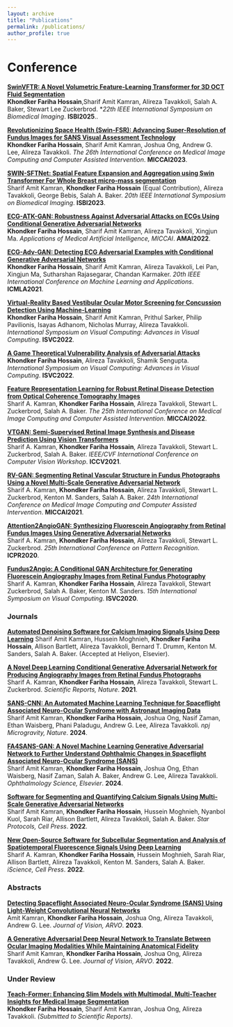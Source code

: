 ```yaml
---
layout: archive
title: "Publications"
permalink: /publications/
author_profile: true
---
```

<!--
Conference:
**[Revolutionizing Space Health (Swin-FSR): Advancing Super-Resolution of Fundus Images for SANS Visual Assessment Technology](https://farihahossain.github.io/publications/MICCAI2023)**  
**Khondker Fariha Hossain**, Sharif Amit Kamran, Joshua Ong, Andrew G. Lee, Alireza Tavakkoli. *The 26th International Conference on Medical Image Computing and Computer Assisted Intervention*. **MICCAI2023**.

**[SWIN-SFTNet: Spatial Feature Expansion and Aggregation using Swin Transformer For Whole Breast micro-mass segmentation](https://farihahossain.github.io/publications/ISBI2023)**  
Sharif Amit Kamran, **Khondker Fariha Hossain**(Equal Contribution), Alireza Tavakkoli, George Bebis, Salah A. Baker. *20th IEEE International Symposium on Biomedical Imaging*. **ISBI2023**.

**[A Game Theoretical vulnerability analysis of Adversarial Attack](https://farihahossain.github.io/publications/ISVC_G_2022)**  
**Khondker Fariha Hossain**, Alireza Tavakkoli, . *International Symposium on Visual Computing 2022*. **ISVC_G_2022**.


**[ECG-ATK-GAN: Robustness against Adversarial Attacks on ECGs using Conditional Generative Adversarial Networks](https://farihahossain.github.io/publications/AMAI2022)**  
**Khondker Fariha Hossain**, Sharif Amit Kamran, Alireza Tavakkoli, Daniel Ma. *Applications of Medical AI (AMAI) at MICCAI 2022*. **AMAI 2022**.

**[ECG-Adv-GAN: Detecting ECG Adversarial Examples with Conditional Generative Adversarial Networks](https://farihahossain.github.io/publications/icmla2021)**  
**Khondker Fariha Hossain**,Sharif Amit Kamran, Alireza Tavakkoli, Lei Pan, Daniel Ma, Sutharshan Rajasegarar, Chandan Karmaker. *20th IEEE International Conference On Machine Learning And Applications*. **ICMLA 2021**.

**[Virtual-Reality based Vestibular Ocular Motor Screening for Concussion Detection using Machine-Learning](https://farihahossain.github.io/publications/ISVC_VR_2022)**  
**Khondker Fariha Hossain**, Sharif Amit Kamran, Alireza Tavakkoli, Daniel Ma. *International Symposium on Visual Computing 2022*. **ISVC_VR_2022**.

**[New open-source software for subcellular segmentation and analysis of spatiotemporal fluorescence signals using deep learning](https://farihahossain.github.io/publications/iscience2022)**  
Sharif Amit Kamran, **Khondker Fariha Hossain**, Hussein Moghnieh, Sarah Riar, Allison Bartlett, Alireza Tavakkoli, Kenton M. Sanders, Salah A. Baker. *Journal Article*. **iScience**.


**[VTGAN: Semi-supervised Retinal Image Synthesis and Disease Prediction using Vision Transformers](https://farihahossain.github.io.com/publications/iccvw2021)**   
Sharif Amit Kamran, **Khondker Fariha Hossain**, Alireza Tavakkoli, Stewart Lee Zuckerbrod, Salah A Baker. *2021 IEEE/CVF International Conference on Computer Vision Workshop*. **ICCV 2021**.

**[RV-GAN: Retinal Vessel Segmentation from Fundus Images using Multi-scale Generative Adversarial Networks](https://farihahossain.github.io/publications/miccai2021)**  
Sharif Amit Kamran, **Khondker Fariha Hossain**, Alireza Tavakkoli, Stewart Lee Zuckerbrod, Kenton M Sanders, Salah A Baker. *24th International Conference on Medical Image Computing and Computer Assisted Intervention*. **MICCAI 2021**.

**[A Novel Deep Learning Conditional Generative Adversarial Network for Producing Angiography Images from Retinal Fundus Photographs](https://farihahossain.github.io/publications/srep2020)**  
Alireza Tavakkoli, Sharif Amit Kamran, **Khondker Fariha Hossain**, Stewart Lee Zuckerbrod. *Journal Article*. **Scientific Reports**.

**[Attention2AngioGAN: Synthesizing Fluorescein Angiography from Retinal Fundus Images using Generative Adversarial Networks](https://farihahossain.github.io/publications/attention2020)**  
Sharif Amit Kamran, **Khondker Fariha Hossain**, Alireza Tavakkoli, Stewart Lee Zuckerbrod. *25th International Conference on Pattern Recognition*. **ICPR 2020**.

**[Fundus2Angio: A Novel Conditional GAN Architecture for Generating Fluorescein Angiography Images from Retinal Fundus Photography](https://farihahossain.github.io/publications/arxiv2020)**  
Sharif Amit Kamran, **Khondker Fariha Hossain**, Alireza Tavakkoli, Stewart Lee Zuckerbrod, Kenton M Sanders, Sal Baker. *15th International Symposium on Visual Computing*. **ISVC 2020**.

-->


# Conference

**[SwinVFTR: A Novel Volumetric Feature-Learning Transformer for 3D OCT Fluid Segmentation](https://farihahossain.github.io/publications/SwinVFTR)**  
**Khondker Fariha Hossain**,Sharif Amit Kamran, Alireza Tavakkoli, Salah A. Baker, Stewart Lee Zuckerbrod. **22th IEEE International Symposium on Biomedical Imaging*. **ISBI2025**..

**[Revolutionizing Space Health (Swin-FSR): Advancing Super-Resolution of Fundus Images for SANS Visual Assessment Technology](https://farihahossain.github.io/publications/MICCAI2023)**  
**Khondker Fariha Hossain**, Sharif Amit Kamran, Joshua Ong, Andrew G. Lee, Alireza Tavakkoli. *The 26th International Conference on Medical Image Computing and Computer Assisted Intervention*. **MICCAI2023**.

**[SWIN-SFTNet: Spatial Feature Expansion and Aggregation using Swin Transformer For Whole Breast micro-mass segmentation](https://farihahossain.github.io/publications/ISBI2023)**  
Sharif Amit Kamran, **Khondker Fariha Hossain** (Equal Contribution), Alireza Tavakkoli, George Bebis, Salah A. Baker. *20th IEEE International Symposium on Biomedical Imaging*. **ISBI2023**.

**[ECG-ATK-GAN: Robustness Against Adversarial Attacks on ECGs Using Conditional Generative Adversarial Networks](https://farihahossain.github.io/publications/AMAI2022)**  
**Khondker Fariha Hossain**, Sharif Amit Kamran, Alireza Tavakkoli, Xingjun Ma. *Applications of Medical Artificial Intelligence, MICCAI*. **AMAI2022**.

**[ECG-Adv-GAN: Detecting ECG Adversarial Examples with Conditional Generative Adversarial Networks](https://farihahossain.github.io/publications/ICMLA2021)**  
**Khondker Fariha Hossain**, Sharif Amit Kamran, Alireza Tavakkoli, Lei Pan, Xingjun Ma, Sutharshan Rajasegarar, Chandan Karmaker. *20th IEEE International Conference on Machine Learning and Applications*. **ICMLA2021**.

**[Virtual-Reality Based Vestibular Ocular Motor Screening for Concussion Detection Using Machine-Learning](https://farihahossain.github.io/publications/ISVC2022)**  
**Khondker Fariha Hossain**, Sharif Amit Kamran, Prithul Sarker, Philip Pavilionis, Isayas Adhanom, Nicholas Murray, Alireza Tavakkoli. *International Symposium on Visual Computing: Advances in Visual Computing*. **ISVC2022**.

**[A Game Theoretical Vulnerability Analysis of Adversarial Attacks](https://farihahossain.github.io/publications/ISVC2022-G)**  
**Khondker Fariha Hossain**, Alireza Tavakkoli, Shamik Sengupta. *International Symposium on Visual Computing: Advances in Visual Computing*. **ISVC2022**.

**[Feature Representation Learning for Robust Retinal Disease Detection from Optical Coherence Tomography Images](https://farihahossain.github.io/publications/MICCAI2022)**  
Sharif A. Kamran, **Khondker Fariha Hossain**, Alireza Tavakkoli, Stewart L. Zuckerbrod, Salah A. Baker. *The 25th International Conference on Medical Image Computing and Computer Assisted Intervention*. **MICCAI2022**.

**[VTGAN: Semi-Supervised Retinal Image Synthesis and Disease Prediction Using Vision Transformers](https://farihahossain.github.io/publications/ICCV2021)**  
Sharif A. Kamran, **Khondker Fariha Hossain**, Alireza Tavakkoli, Stewart L. Zuckerbrod, Salah A. Baker. *IEEE/CVF International Conference on Computer Vision Workshop*. **ICCV2021**.

**[RV-GAN: Segmenting Retinal Vascular Structure in Fundus Photographs Using a Novel Multi-Scale Generative Adversarial Network](https://farihahossain.github.io/publications/MICCAI2021)**  
Sharif A. Kamran, **Khondker Fariha Hossain**, Alireza Tavakkoli, Stewart L. Zuckerbrod, Kenton M. Sanders, Salah A. Baker. *24th International Conference on Medical Image Computing and Computer Assisted Intervention*. **MICCAI2021**.

**[Attention2AngioGAN: Synthesizing Fluorescein Angiography from Retinal Fundus Images Using Generative Adversarial Networks](https://farihahossain.github.io/publications/ICPR2020)**  
Sharif A. Kamran, **Khondker Fariha Hossain**, Alireza Tavakkoli, Stewart L. Zuckerbrod. *25th International Conference on Pattern Recognition*. **ICPR2020**.

**[Fundus2Angio: A Conditional GAN Architecture for Generating Fluorescein Angiography Images from Retinal Fundus Photography](https://farihahossain.github.io/publications/ISVC2020)**  
Sharif A. Kamran, **Khondker Fariha Hossain**, Alireza Tavakkoli, Stewart Zuckerbrod, Salah A. Baker, Kenton M. Sanders. *15th International Symposium on Visual Computing*. **ISVC2020**.

### Journals

**[Automated Denoising Software for Calcium Imaging Signals Using Deep Learning](https://farihahossain.github.io/publications/Heliyon2024)**
Sharif Amit Kamran, Hussein Moghnieh, **Khondker Fariha Hossain**, Allison Bartlett, Alireza Tavakkoli, Bernard T. Drumm, Kenton M. Sanders, Salah A. Baker. (Accepted at Heliyon, Elsevier).

**[A Novel Deep Learning Conditional Generative Adversarial Network for Producing Angiography Images from Retinal Fundus Photographs](https://farihahossain.github.io/publications/SR2021)**  
Sharif A. Kamran, **Khondker Fariha Hossain**, Alireza Tavakkoli, Stewart L. Zuckerbrod. *Scientific Reports, Nature*. **2021**.

**[SANS-CNN: An Automated Machine Learning Technique for Spaceflight Associated Neuro-Ocular Syndrome with Astronaut Imaging Data](https://farihahossain.github.io/publications/npjMicrogravity2024)**  
Sharif Amit Kamran, **Khondker Fariha Hossain**, Joshua Ong, Nasif Zaman, Ethan Waisberg, Phani Paladugu, Andrew G. Lee, Alireza Tavakkoli. *npj Microgravity, Nature*. **2024**.

**[FA4SANS-GAN: A Novel Machine Learning Generative Adversarial Network to Further Understand Ophthalmic Changes in Spaceflight Associated Neuro-Ocular Syndrome (SANS)](https://farihahossain.github.io/publications/Ophthalmology2024)**  
Sharif Amit Kamran, **Khondker Fariha Hossain**, Joshua Ong, Ethan Waisberg, Nasif Zaman, Salah A. Baker, Andrew G. Lee, Alireza Tavakkoli. *Ophthalmology Science, Elsevier*. **2024**.

**[Software for Segmenting and Quantifying Calcium Signals Using Multi-Scale Generative Adversarial Networks](https://farihahossain.github.io/publications/StarProtocols2022)**  
Sharif Amit Kamran, **Khondker Fariha Hossain**, Hussein Moghnieh, Nyanbol Kuol, Sarah Riar, Allison Bartlett, Alireza Tavakkoli, Salah A. Baker. *Star Protocols, Cell Press*. **2022**.

**[New Open-Source Software for Subcellular Segmentation and Analysis of Spatiotemporal Fluorescence Signals Using Deep Learning](https://farihahossain.github.io/publications/iScience2022)**  
Sharif A. Kamran, **Khondker Fariha Hossain**, Hussein Moghnieh, Sarah Riar, Allison Bartlett, Alireza Tavakkoli, Kenton M. Sanders, Salah A. Baker. *iScience, Cell Press*. **2022**.

### Abstracts
**[Detecting Spaceflight Associated Neuro-Ocular Syndrome (SANS) Using Light-Weight Convolutional Neural Networks](https://farihahossain.github.io/publications/JOV2023)**  
Amit Kamran, **Khondker Fariha Hossain**, Joshua Ong, Alireza Tavakkoli, Andrew G. Lee. *Journal of Vision, ARVO*. **2023**.

**[A Generative Adversarial Deep Neural Network to Translate Between Ocular Imaging Modalities While Maintaining Anatomical Fidelity](https://farihahossain.github.io/publications/JOV2022)**  
Sharif Amit Kamran, **Khondker Fariha Hossain**, Joshua Ong, Alireza Tavakkoli, Andrew G. Lee. *Journal of Vision, ARVO*. **2022**.

### Under Review
**[Teach-Former: Enhancing Slim Models with Multimodal, Multi-Teacher Insights for Medical Image Segmentation](https://farihahossain.github.io/publications/UnderReview-TeachFormer)**  
**Khondker Fariha Hossain**, Sharif Amit Kamran, Joshua Ong, Alireza Tavakkoli. *(Submitted to Scientific Reports)*.


